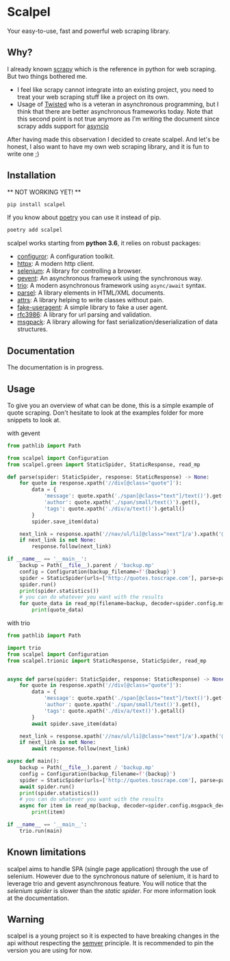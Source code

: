 # Scalpel

Your easy-to-use, fast and powerful web scraping library.

## Why?

I already known [scrapy](https://docs.scrapy.org/en/latest/) which is the reference in python for web scraping. But
two things bothered me.
- I feel like scrapy cannot integrate into an existing project, you need to treat your web scraping stuff like a project
on its own.
- Usage of [Twisted](https://twistedmatrix.com/trac/) who is a veteran in asynchronous programming, but I think
 that there are better asynchronous frameworks today. Note that this second point is not true anymore as I'm writing
 the document since scrapy adds support for [asyncio](https://docs.scrapy.org/en/latest/topics/asyncio.html)
 
 After having made this observation I decided to create scalpel. And let's be honest, I also want to have my own web
 scraping library, and it is fun to write one ;)
 

## Installation
 
** NOT WORKING YET! **
 
```bash
pip install scalpel
```

If you know about [poetry](https://python-poetry.org/) you can use it instead of pip.

```bash
poetry add scalpel
```

scalpel works starting from **python 3.6**, it relies on robust packages:
- [configuror](https://configuror.readthedocs.io/en/latest/): A configuration toolkit. 
- [httpx](https://www.python-httpx.org/): A modern http client.
- [selenium](https://pypi.org/project/selenium/): A library for controlling a browser.
- [gevent](http://www.gevent.org/): An asynchronous framework using the synchronous way.
- [trio](https://trio.readthedocs.io/en/stable/): A modern asynchronous framework using `async/await` syntax.
- [parsel](https://parsel.readthedocs.io/): A library elements in HTML/XML documents.
- [attrs](https://www.attrs.org/en/stable/): A library helping to write classes without pain.
- [fake-useragent](https://pypi.org/project/fake-useragent/): A simple library to fake a user agent.
- [rfc3986](https://rfc3986.readthedocs.io/en/latest/): A library for url parsing and validation.
- [msgpack](https://pypi.org/project/msgpack/): A library allowing for fast serialization/deserialization of data
structures.

## Documentation

The documentation is in progress.


## Usage

To give you an overview of what can be done, this is a simple example of quote scraping. Don't hesitate to look at the
examples folder for more snippets to look at.

with gevent

```python
from pathlib import Path

from scalpel import Configuration
from scalpel.green import StaticSpider, StaticResponse, read_mp

def parse(spider: StaticSpider, response: StaticResponse) -> None:
    for quote in response.xpath('//div[@class="quote"]'):
        data = {
            'message': quote.xpath('./span[@class="text"]/text()').get(),
            'author': quote.xpath('./span/small/text()').get(),
            'tags': quote.xpath('./div/a/text()').getall()
        }
        spider.save_item(data)

    next_link = response.xpath('//nav/ul/li[@class="next"]/a').xpath('@href').get()
    if next_link is not None:
        response.follow(next_link)

if __name__ == '__main__':
    backup = Path(__file__).parent / 'backup.mp'
    config = Configuration(backup_filename=f'{backup}')
    spider = StaticSpider(urls=['http://quotes.toscrape.com'], parse=parse, config=config)
    spider.run()
    print(spider.statistics())
    # you can do whatever you want with the results
    for quote_data in read_mp(filename=backup, decoder=spider.config.msgpack_decoder):
        print(quote_data)
```

with trio

```python
from pathlib import Path

import trio
from scalpel import Configuration
from scalpel.trionic import StaticResponse, StaticSpider, read_mp


async def parse(spider: StaticSpider, response: StaticResponse) -> None:
    for quote in response.xpath('//div[@class="quote"]'):
        data = {
            'message': quote.xpath('./span[@class="text"]/text()').get(),
            'author': quote.xpath('./span/small/text()').get(),
            'tags': quote.xpath('./div/a/text()').getall()
        }
        await spider.save_item(data)

    next_link = response.xpath('//nav/ul/li[@class="next"]/a').xpath('@href').get()
    if next_link is not None:
        await response.follow(next_link)

async def main():
    backup = Path(__file__).parent / 'backup.mp'
    config = Configuration(backup_filename=f'{backup}')
    spider = StaticSpider(urls=['http://quotes.toscrape.com'], parse=parse, config=config)
    await spider.run()
    print(spider.statistics())
    # you can do whatever you want with the results
    async for item in read_mp(backup, decoder=spider.config.msgpack_decoder):
        print(item)

if __name__ == '__main__':
    trio.run(main)
```

## Known limitations

scalpel aims to handle SPA (single page application) through the use of selenium. However due to the synchronous nature
of selenium, it is hard to leverage trio and gevent asynchronous feature. You will notice that the *selenium spider* is
slower than the *static spider*. For more information look at the documentation.

## Warning

scalpel is a young project so it is expected to have breaking changes in the api without respecting the 
[semver](https://semver.org/) principle. It is recommended to pin the version you are using for now.